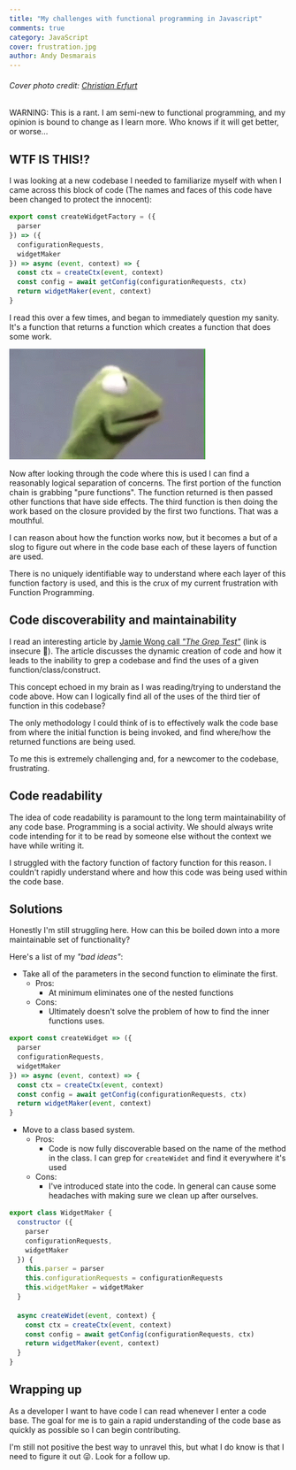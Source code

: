 ```yaml
---
title: "My challenges with functional programming in Javascript"
comments: true
category: JavaScript
cover: frustration.jpg
author: Andy Desmarais
---
```


###### Cover photo credit: [Christian Erfurt](https://unsplash.com/@christnerfurt)

WARNING: This is a rant. I am semi-new to functional programming, and my opinion is bound to change as I learn more. Who knows if it will get better, or worse...

## WTF IS THIS!?

I was looking at a new codebase I needed to familiarize myself with when I came across this block of code (The names and faces of this code have been changed to protect the innocent):

```javascript
export const createWidgetFactory = ({
  parser
}) => ({
  configurationRequests,
  widgetMaker
}) => async (event, context) => {
  const ctx = createCtx(event, context)
  const config = await getConfig(configurationRequests, ctx)
  return widgetMaker(event, context)
}
```

I read this over a few times, and began to immediately question my sanity. It's a function that returns a function which creates a function that does some work.

![wat](wat.gif)

Now after looking through the code where this is used I can find a reasonably logical separation of concerns. The first portion of the function chain is grabbing "pure functions". The function returned is then passed other functions that have side effects. The third function is then doing the work based on the closure provided by the first two functions. That was a mouthful.

I can reason about how the function works now, but it becomes a but of a slog to figure out where in the code base each of these layers of function are used.

There is no uniquely identifiable way to understand where each layer of this function factory is used, and this is the crux of my current frustration with Function Programming.

## Code discoverability and maintainability

I read an interesting article by [Jamie Wong call _"The Grep Test"_](http://jamie-wong.com/2013/07/12/grep-test/) (link is insecure 🤷). The article discusses the dynamic creation of code and how it leads to the inability to grep a codebase and find the uses of a given function/class/construct.

This concept echoed in my brain as I was reading/trying to understand the code above. How can I logically find all of the uses of the third tier of function in this codebase?

The only methodology I could think of is to effectively walk the code base from where the initial function is being invoked, and find where/how the returned functions are being used.

To me this is extremely challenging and, for a newcomer to the codebase, frustrating.

## Code readability

The idea of code readability is paramount to the long term maintainability of any code base. Programming is a social activity. We should always write code intending for it to be read by someone else without the context we have while writing it.

I struggled with the factory function of factory function for this reason. I couldn't rapidly understand where and how this code was being used within the code base.

## Solutions

Honestly I'm still struggling here. How can this be boiled down into a more maintainable set of functionality?

Here's a list of my _"bad ideas"_:

- Take all of the parameters in the second function to eliminate the first.
  - Pros:
    - At minimum eliminates one of the nested functions
  - Cons:
    - Ultimately doesn't solve the problem of how to find the inner functions uses.

```javascript
export const createWidget => ({
  parser
  configurationRequests,
  widgetMaker
}) => async (event, context) => {
  const ctx = createCtx(event, context)
  const config = await getConfig(configurationRequests, ctx)
  return widgetMaker(event, context)
}
```

- Move to a class based system.
  - Pros:
    - Code is now fully discoverable based on the name of the method in the class. I can grep for `createWidet` and find it everywhere it's used
  - Cons:
    - I've introduced state into the code. In general can cause some headaches with making sure we clean up after ourselves.

```javascript
export class WidgetMaker {
  constructor ({
    parser
    configurationRequests,
    widgetMaker
  }) {
    this.parser = parser
    this.configurationRequests = configurationRequests
    this.widgetMaker = widgetMaker
  }

  async createWidet(event, context) {
    const ctx = createCtx(event, context)
    const config = await getConfig(configurationRequests, ctx)
    return widgetMaker(event, context)
  }
}
```

## Wrapping up

As a developer I want to have code I can read whenever I enter a code base. The goal for me is to gain a rapid understanding of the code base as quickly as possible so I can begin contributing.

I'm still not positive the best way to unravel this, but what I do know is that I need to figure it out 😜. Look for a follow up.
